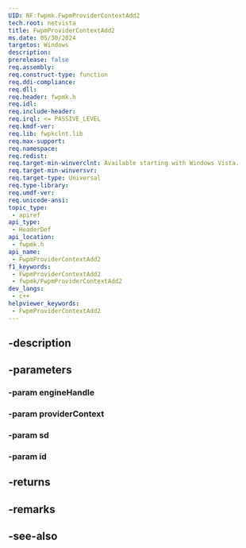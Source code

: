 ```yaml
---
UID: NF:fwpmk.FwpmProviderContextAdd2
tech.root: netvista
title: FwpmProviderContextAdd2
ms.date: 05/30/2024
targetos: Windows
description: 
prerelease: false
req.assembly: 
req.construct-type: function
req.ddi-compliance: 
req.dll: 
req.header: fwpmk.h
req.idl: 
req.include-header: 
req.irql: <= PASSIVE_LEVEL
req.kmdf-ver: 
req.lib: fwpkclnt.lib
req.max-support: 
req.namespace: 
req.redist: 
req.target-min-winverclnt: Available starting with Windows Vista.
req.target-min-winversvr: 
req.target-type: Universal
req.type-library: 
req.umdf-ver: 
req.unicode-ansi: 
topic_type:
 - apiref
api_type:
 - HeaderDef
api_location:
 - fwpmk.h
api_name:
 - FwpmProviderContextAdd2
f1_keywords:
 - FwpmProviderContextAdd2
 - fwpmk/FwpmProviderContextAdd2
dev_langs:
 - c++
helpviewer_keywords:
 - FwpmProviderContextAdd2
---
```


## -description

## -parameters

### -param engineHandle

### -param providerContext

### -param sd

### -param id

## -returns

## -remarks

## -see-also

